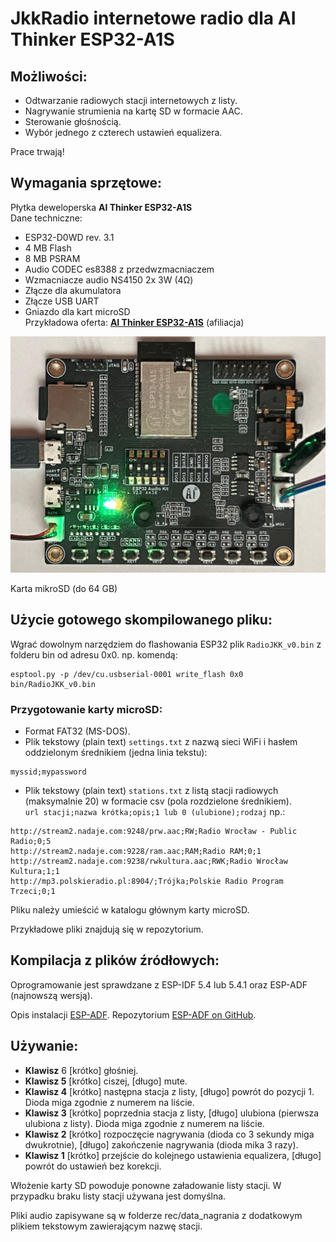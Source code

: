 # JkkRadio internetowe radio dla **AI Thinker ESP32-A1S**  
  
## **Możliwości:**  
- Odtwarzanie radiowych stacji internetowych z listy.  
- Nagrywanie strumienia na kartę SD w formacie AAC.  
- Sterowanie głośnością.  
- Wybór jednego z czterech ustawień equalizera.  
  
Prace trwają!  
  
## **Wymagania sprzętowe:**  
Płytka deweloperska **AI Thinker ESP32-A1S**  
Dane techniczne:  
- ESP32-D0WD rev. 3.1  
- 4 MB Flash  
- 8 MB PSRAM  
- Audio CODEC es8388 z przedwzmacniaczem  
- Wzmacniacze audio NS4150 2x 3W (4Ω)   
- Złącze dla akumulatora   
- Złącze USB UART  
- Gniazdo dla kart microSD  
Przykładowa oferta: [**AI Thinker ESP32-A1S**](https://s.click.aliexpress.com/e/_onbBPzW) (afiliacja)

![AI Thinker ESP32-A1S](img/ESP32A1S.jpeg)
  
Karta mikroSD (do 64 GB)  
  
## Użycie gotowego skompilowanego pliku:  
Wgrać dowolnym narzędziem do flashowania ESP32 plik `RadioJKK_v0.bin` z folderu bin od adresu 0x0. np. komendą:   
```
esptool.py -p /dev/cu.usbserial-0001 write_flash 0x0 bin/RadioJKK_v0.bin  
```
  
### Przygotowanie karty microSD:  
- Format FAT32 (MS-DOS).  
- Plik tekstowy (plain text) `settings.txt` z nazwą sieci WiFi i hasłem oddzielonym średnikiem (jedna linia tekstu):  
```
myssid;mypassword  
```
  
- Plik tekstowy (plain text) `stations.txt` z listą stacji radiowych (maksymalnie 20) w formacie csv (pola rozdzielone średnikiem).  
`url stacji;nazwa krótka;opis;1 lub 0 (ulubione);rodzaj` np.:  
```
http://stream2.nadaje.com:9248/prw.aac;RW;Radio Wrocław - Public Radio;0;5  
http://stream2.nadaje.com:9228/ram.aac;RAM;Radio RAM;0;1  
http://stream2.nadaje.com:9238/rwkultura.aac;RWK;Radio Wrocław Kultura;1;1  
http://mp3.polskieradio.pl:8904/;Trójka;Polskie Radio Program Trzeci;0;1  
```
  
Pliku należy umieścić w katalogu głównym karty microSD.  
  
Przykładowe pliki znajdują się w repozytorium.  
  
## Kompilacja z plików źródłowych:  
Oprogramowanie jest sprawdzane z ESP-IDF 5.4 lub 5.4.1 oraz ESP-ADF (najnowszą wersją).  
  
Opis instalacji [ESP-ADF](https://docs.espressif.com/projects/esp-adf/en/latest/get-started/index.html#quick-start). Repozytorium [ESP-ADF on GitHub](https://github.com/espressif/esp-adf).  
  
## Używanie:  
- **Klawisz** 6 [krótko] głośniej.  
- **Klawisz 5** [krótko] ciszej, [długo] mute.  
- **Klawisz 4** [krótko] następna stacja z listy, [długo] powrót do pozycji 1. Dioda miga zgodnie z numerem na liście.  
- **Klawisz 3** [krótko] poprzednia stacja z listy, [długo] ulubiona (pierwsza ulubiona z listy). Dioda miga zgodnie z numerem na liście.  
- **Klawisz 2** [krótko] rozpoczęcie nagrywania (dioda co 3 sekundy miga dwukrotnie), [długo] zakończenie nagrywania (dioda mika 3 razy).  
- **Klawisz 1** [krótko] przejście do kolejnego ustawienia equalizera, [długo] powrót do ustawień bez korekcji.  
  
Włożenie karty SD powoduje ponowne załadowanie listy stacji. W przypadku braku listy stacji używana jest domyślna.  
  
Pliki audio zapisywane są w folderze rec/data_nagrania z dodatkowym plikiem tekstowym zawierającym nazwę stacji.  

